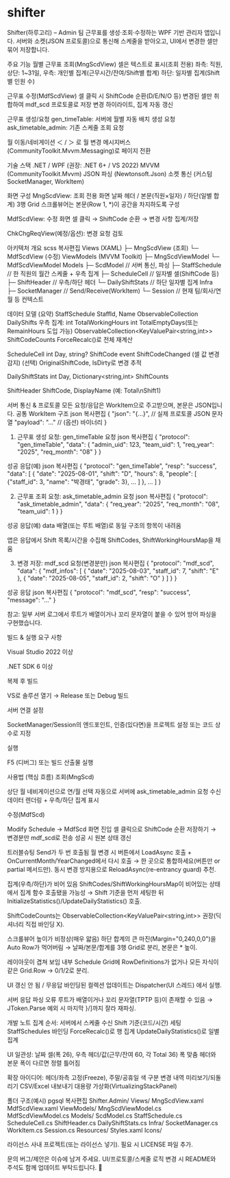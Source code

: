 # shifter

Shifter(하루고리) – Admin
팀 근무표를 생성·조회·수정하는 WPF 기반 관리자 앱입니다.
 서버와 소켓(JSON 프로토콜)으로 통신해 스케줄을 받아오고, UI에서 변경한 셀만 묶어 저장합니다.

주요 기능
월별 근무표 조회(MngScdView)
셀은 텍스트로 표시(조회 전용)
좌측: 직원, 상단: 1~31일, 우측: 개인별 집계(근무시간/잔여/Shift별 합계)
하단: 일자별 집계(Shift별 인원 수)


근무표 수정(MdfScdView)
셀 클릭 시 ShiftCode 순환(D/E/N/O 등)
변경된 셀만 취합하여 mdf_scd 프로토콜로 저장
변경 하이라이트, 집계 자동 갱신


근무표 생성/요청
gen_timeTable: 서버에 월별 자동 배치 생성 요청
ask_timetable_admin: 기존 스케줄 조회 요청


월 이동/네비게이션
＜ / ＞ 로 월 변경
메시지버스(CommunityToolkit.Mvvm.Messaging)로 페이지 전환



기술 스택
.NET / WPF (권장: .NET 6+ / VS 2022)
MVVM (CommunityToolkit.Mvvm)
JSON 파싱 (Newtonsoft.Json)
소켓 통신 (커스텀 SocketManager, WorkItem)



화면 구성
MngScdView: 조회 전용 화면
날짜 헤더 / 본문(직원×일자) / 하단(일별 합계) 3행 Grid
스크롤뷰어는 본문(Row 1, *)이 공간을 차지하도록 구성




MdfScdView: 수정 화면
셀 클릭 → ShiftCode 순환 → 변경 사항 집계/저장


ChkChgReqView(예정/옵션): 변경 요청 검토



아키텍처 개요
scss
복사편집
Views (XAML)
  ├─ MngScdView (조회)
  └─ MdfScdView (수정)
ViewModels (MVVM Toolkit)
  ├─ MngScdViewModel
  └─ MdfScdViewModel
Models
  ├─ ScdModel         // 서버 통신, 파싱
  ├─ StaffSchedule    // 한 직원의 월간 스케줄 + 우측 집계
  ├─ ScheduleCell     // 일자별 셀(ShiftCode 등)
  ├─ ShiftHeader      // 우측/하단 헤더
  └─ DailyShiftStats  // 하단 일자별 집계
Infra
  ├─ SocketManager    // Send/Receive(WorkItem)
  └─ Session          // 현재 팀/회사/연월 등 컨텍스트


데이터 모델 (요약)
StaffSchedule
StaffId, Name
ObservableCollection<ScheduleCell> DailyShifts
우측 집계:
int TotalWorkingHours
int TotalEmptyDays(또는 RemainHours 도입 가능)
ObservableCollection<KeyValuePair<string,int>> ShiftCodeCounts
ForceRecalc()로 전체 재계산


ScheduleCell
int Day, string? ShiftCode
event ShiftCodeChanged (셀 값 변경 감지)
(선택) OriginalShiftCode, IsDirty로 변경 추적


DailyShiftStats
int Day, Dictionary<string,int> ShiftCounts


ShiftHeader
ShiftCode, DisplayName (예: Total\nShift1)



서버 통신 & 프로토콜
모든 요청/응답은 WorkItem으로 주고받으며, 본문은 JSON입니다.
공통 WorkItem 구조
json
복사편집
{
  "json": "{...}",  // 실제 프로토콜 JSON 문자열
  "payload": "..."  // (옵션) 바이너리
}

1) 근무표 생성 요청: gen_timeTable
요청
json
복사편집
{
  "protocol": "gen_timeTable",
  "data": {
    "admin_uid": 123,
    "team_uid":  1,
    "req_year":  "2025",
    "req_month": "08"
  }
}

성공 응답(예)
json
복사편집
{
  "protocol": "gen_timeTable",
  "resp": "success",
  "data": [
    {
      "date": "2025-08-01",
      "shift": "D",
      "hours": 8,
      "people": [
        {"staff_id": 3, "name": "박경태", "grade": 3},
        ...
      ]
    },
    ...
  ]
}

2) 근무표 조회 요청: ask_timetable_admin
요청
json
복사편집
{
  "protocol": "ask_timetable_admin",
  "data": {
    "req_year": "2025",
    "req_month": "08",
    "team_uid": 1
  }
}

성공 응답(예)
data 배열(또는 루트 배열)로 동일 구조의 항목이 내려옴


앱은 응답에서 Shift 목록/시간을 수집해 ShiftCodes, ShiftWorkingHoursMap을 채움


3) 변경 저장: mdf_scd
요청(변경분만)
json
복사편집
{
  "protocol": "mdf_scd",
  "data": {
    "mdf_infos": [
      { "date": "2025-08-03", "staff_id": 7, "shift": "E" },
      { "date": "2025-08-05", "staff_id": 2, "shift": "O" }
    ]
  }
}

성공 응답
json
복사편집
{ "protocol": "mdf_scd", "resp": "success", "message": "..." }

참고: 일부 서버 로그에서 루트가 배열이거나 꼬리 문자열이 붙을 수 있어 방어 파싱을 구현했습니다.

빌드 & 실행
요구 사항


Visual Studio 2022 이상


.NET SDK 6 이상


복제 후 빌드


VS로 솔루션 열기 → Release 또는 Debug 빌드


서버 연결 설정


SocketManager/Session의 엔드포인트, 인증(있다면)을 프로젝트 설정 또는 코드 상수로 지정


실행


F5 (디버그) 또는 빌드 산출물 실행



사용법 (핵심 흐름)
조회(MngScd)


상단 월 네비게이션으로 연/월 선택
자동으로 서버에 ask_timetable_admin 요청
수신 데이터 렌더링 + 우측/하단 집계 표시


수정(MdfScd)


Modify Schedule → MdfScd 화면 진입
셀 클릭으로 ShiftCode 순환
저장하기 → 변경분만 mdf_scd로 전송
성공 시 원본 상태 갱신



트러블슈팅
Send가 두 번 호출됨
월 변경 시 버튼에서 LoadAsync 호출 + OnCurrentMonth/YearChanged에서 다시 호출 → 한 곳으로 통합하세요(버튼만 or partial 메서드만).
동시 변경 방지용으로 ReloadAsync(re-entrancy guard) 추천.


집계(우측/하단)가 비어 있음
ShiftCodes/ShiftWorkingHoursMap이 비어있는 상태에서 집계 함수 호출됐을 가능성 → Shift 기준을 먼저 세팅한 뒤 InitializeStatistics()/UpdateDailyStatistics() 호출.


ShiftCodeCounts는 ObservableCollection<KeyValuePair<string,int>> 권장(딕셔너리 직접 바인딩 X).


스크롤뷰어 높이가 비정상(매우 얇음)
하단 합계의 큰 마진(Margin="0,240,0,0")을 Auto Row가 먹어버림 → 날짜/본문/합계를 3행 Grid로 분리, 본문은 * 높이.


레이아웃이 겹쳐 보임
내부 Schedule Grid에 RowDefinitions가 없거나 모든 자식이 같은 Grid.Row → 0/1/2로 분리.


UI 갱신 안 됨 / 무응답
바인딩된 컬렉션 업데이트는 Dispatcher(UI 스레드) 에서 실행.


서버 응답 파싱 오류
루트가 배열이거나 꼬리 문자열(TPTP 등)이 존재할 수 있음 → JToken.Parse 예외 시 마지막 }/]까지 잘라 재파싱.



개발 노트
집계 순서:
서버에서 스케줄 수신
Shift 기준(코드/시간) 세팅
StaffSchedules 바인딩
ForceRecalc()로 행 집계
UpdateDailyStatistics()로 일별 집계


UI 일관성:
날짜 셀(폭 26), 우측 헤더/값(근무/잔여 60, 각 Total 36) 폭 맞춤
헤더와 본문 폭이 다르면 정렬 틀어짐


확장 아이디어:
헤더/좌측 고정(Freeze), 주말/공휴일 색 구분
변경 내역 미리보기/되돌리기
CSV/Excel 내보내기
대용량 가상화(VirtualizingStackPanel)



폴더 구조(예시)
pgsql
복사편집
Shifter.Admin/
  Views/
    MngScdView.xaml
    MdfScdView.xaml
  ViewModels/
    MngScdViewModel.cs
    MdfScdViewModel.cs
  Models/
    ScdModel.cs
    StaffSchedule.cs
    ScheduleCell.cs
    ShiftHeader.cs
    DailyShiftStats.cs
  Infra/
    SocketManager.cs
    WorkItem.cs
    Session.cs
  Resources/
    Styles.xaml
    Icons/


라이선스
사내 프로젝트(또는 라이선스 넣기). 필요 시 LICENSE 파일 추가.

문의
버그/제안은 이슈에 남겨 주세요.
 UI/프로토콜/스케줄 로직 변경 시 README와 주석도 함께 업데이트 부탁드립니다. 🙌


